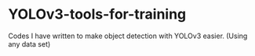 # YOLOv3-tools-for-training
Codes I have written to make object detection with YOLOv3 easier. (Using any data set)

